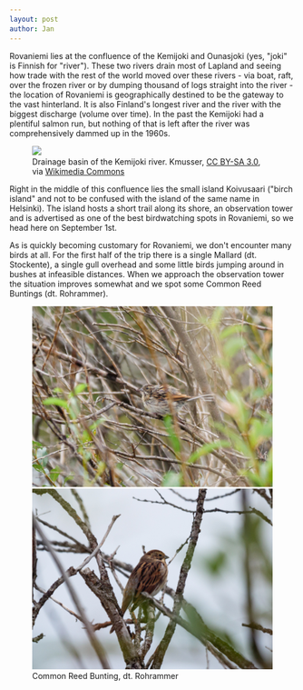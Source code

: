```yaml
---
layout: post
author: Jan
---
```

Rovaniemi lies at the confluence of the Kemijoki and Ounasjoki (yes, "joki" is Finnish for "river"). These two rivers drain most of Lapland and seeing how trade with the rest of the world moved over these rivers - via boat, raft, over the frozen river or by dumping thousand of logs straight into the river - the location of Rovaniemi is geographically destined to be the gateway to the vast hinterland. It is also Finland's longest river and the river with the biggest discharge (volume over time). In the past the Kemijoki had a plentiful salmon run, but nothing of that is left after the river was comprehensively dammed up in the 1960s.

<figure>
    <img src="https://upload.wikimedia.org/wikipedia/commons/0/05/Kemijoki_river_map.png">
    <figcaption> Drainage basin of the Kemijoki river. Kmusser, <a href="https://creativecommons.org/licenses/by-sa/3.0" target="_blank">CC BY-SA 3.0</a>, via <a href="https://commons.wikimedia.org/wiki/File:Kemijoki_river_map.png" target="_blank">Wikimedia Commons</a> </figcaption>
</figure>

Right in the middle of this confluence lies the small island Koivusaari ("birch island" and not to be confused with the island of the same name in Helsinki). The island hosts a short trail along its shore, an observation tower and is advertised as one of the best birdwatching spots in Rovaniemi, so we head here on September 1st.

As is quickly becoming customary for Rovaniemi, we don't encounter many birds at all. For the first half of the trip there is a single Mallard (dt. Stockente), a single gull overhead and some little birds jumping around in bushes at infeasible distances. When we approach the observation tower the situation improves somewhat and we spot some Common Reed Buntings (dt. Rohrammer).

<figure>
    <img src="/assets/images/2024_09_01/P1593738_1.jpg">
    <img src="/assets/images/2024_09_01/P1593744_1.jpg">
    <figcaption> Common Reed Bunting, dt. Rohrammer </figcaption>
</figure>
